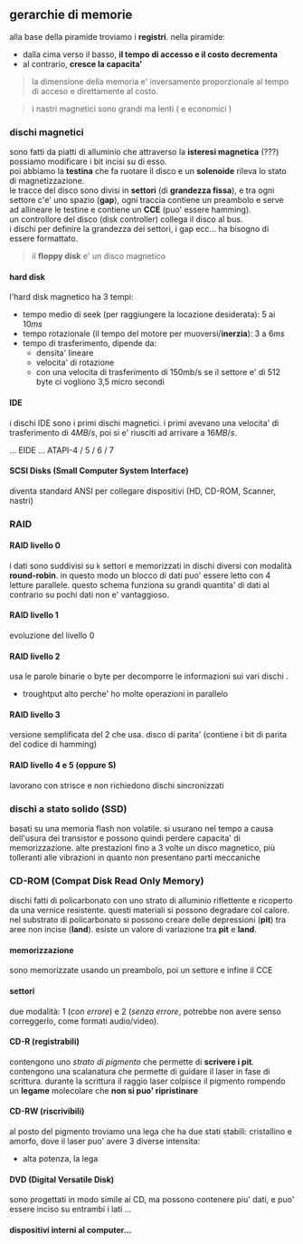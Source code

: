 ## gerarchie di memorie
alla base della piramide troviamo i **registri**.
nella piramide:
* dalla cima verso il basso, **il tempo di accesso e il costo decrementa**
* al contrario, **cresce la capacita'**

> la dimensione della memoria e' inversamente proporzionale al tempo di acceso e direttamente al costo.

> i nastri magnetici sono grandi ma lenti ( e economici )

### dischi magnetici
sono fatti da piatti di alluminio che attraverso la **isteresi magnetica** (???) possiamo modificare i bit incisi su di esso.  
poi abbiamo la **testina** che fa ruotare il disco e un **solenoide** rileva lo stato di magnetizzazione.  
le tracce del disco sono divisi in **settori** (di **grandezza fissa**), e tra ogni settore c'e' uno spazio (**gap**), ogni traccia contiene un preambolo e serve ad allineare le testine e contiene un **CCE** (puo' essere hamming).  
un controllore del disco (disk controller) collega il disco al bus.  
i dischi per definire la grandezza dei settori, i gap ecc... ha bisogno di essere formattato.

> il **floppy disk** e' un disco magnetico

#### hard disk 
l'hard disk magnetico ha 3 tempi:
* tempo medio di seek (per raggiungere la locazione desiderata): $5$ ai $10 ms$
* tempo rotazionale (il tempo del motore per muoversi/**inerzia**): $3$ a $6ms$
* tempo di trasferimento, dipende da:
	* densita' lineare
	* velocita' di rotazione
	* con una velocita di trasferimento di 150mb/s se il settore e' di 512 byte ci vogliono 3,5 micro secondi

#### IDE
i dischi IDE sono i primi dischi magnetici. i primi avevano una velocita' di trasferimento di $4MB /s$, poi si e' riusciti ad arrivare a $16MB /s$.

... EIDE ... ATAPI-4 / 5 / 6 / 7

#### SCSI Disks (Small Computer System Interface)
diventa standard ANSI per collegare dispositivi (HD, CD-ROM, Scanner, nastri)

### RAID
#### RAID livello 0
i dati sono suddivisi su `k` settori e memorizzati in dischi diversi con modalità **round-robin**. in questo modo un blocco di dati puo' essere letto con 4 letture parallele. questo schema funziona su grandi quantita' di dati al contrario su pochi dati non e' vantaggioso.
#### RAID livello 1
evoluzione del livello 0
#### RAID livello 2
usa le parole binarie o byte per decomporre le informazioni sui vari dischi .
* troughtput alto perche' ho molte operazioni in parallelo
#### RAID livello 3
versione semplificata del 2 che usa.
disco di parita' (contiene i bit di parita del codice di hamming)
#### RAID livello 4 e 5 (oppure S)
lavorano con strisce e non richiedono dischi sincronizzati

### dischi a stato solido (SSD)
basati su una memoria flash non volatile. si usurano nel tempo a causa dell'usura dei transistor e possono quindi perdere capacita' di memorizzazione. alte prestazioni fino a 3 volte un disco magnetico, più tolleranti alle vibrazioni in quanto non presentano parti meccaniche

### CD-ROM (Compat Disk Read Only Memory)
dischi fatti di policarbonato con uno strato di alluminio riflettente e ricoperto da una vernice resistente. questi materiali si possono degradare col calore. nel substrato di policarbonato si possono creare delle depressioni (**pit**) tra aree non incise (**land**). esiste un valore di variazione tra **pit** e **land**.

#### memorizzazione
sono memorizzate usando un preambolo, poi un settore e infine il CCE

#### settori
due modalità: 1 (*con errore*) e 2 (*senza errore*, potrebbe non avere senso correggerlo, come formati audio/video).  

#### CD-R (registrabili)
contengono uno *strato di pigmento* che permette di **scrivere i pit**. contengono una scalanatura che permette di guidare il laser in fase di scrittura. durante la scrittura il raggio laser colpisce il pigmento rompendo un **legame** molecolare che **non si puo' ripristinare**

#### CD-RW (riscrivibili)
al posto del pigmento troviamo una lega che ha due stati stabili: cristallino e amorfo, dove il laser puo' avere 3 diverse intensita:
* alta potenza, la lega


#### DVD (Digital Versatile Disk)
sono progettati in modo simile ai CD, ma possono contenere piu' dati, e puo' essere inciso su entrambi i lati ...

#### dispositivi interni al  computer...


